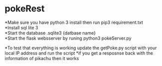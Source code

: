 # pokeRest

*Make sure you have python 3 install then run pip3 requirement.txt  
*Install sql lite 3   
*Start the database .sqlite3 {datbase name}  
*Start the flask websserver by runing python3 pokeServer.py  



*To test that everything is working update the getPoke.py script with your local IP address and run the script 
 *if you get a resposnse back with the information of pikachu then it works 
